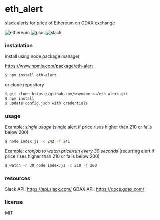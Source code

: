 # eth_alert
slack alerts for price of Ethereum on GDAX exchange

![ethereum](https://cloud.githubusercontent.com/assets/17755587/26422284/0ebae216-407e-11e7-8b4e-c3380f5ca461.png) ![plus](https://cloud.githubusercontent.com/assets/17755587/26422342/4b342e28-407e-11e7-8a58-4f507a61e429.png) ![slack](https://cloud.githubusercontent.com/assets/17755587/26422304/1d4ce43c-407e-11e7-946b-601ec0141242.png)


### installation

install using node package manager

https://www.npmjs.com/package/eth-alert
```bash
$ npm install eth-alert
```

or clone repository
```bash
$ git clone https://github.com/waymobetta/eth-alert.git
$ npm install
$ update config.json with credentials
```

### usage

Example: _single usage_ (single alert if price rises higher than 210 or falls below 200)
```bash
$ node index.js -c 242 -f 241
```

Example: _cronjob to watch price/run every 30 seconds_ (recurring alert if price rises higher than 210 or falls below 200)
```bash
$ watch -n 30 node index.js -c 210 -f 200
```

### resources
Slack API: https://api.slack.com/
GDAX API: https://docs.gdax.com/

### license
MIT
